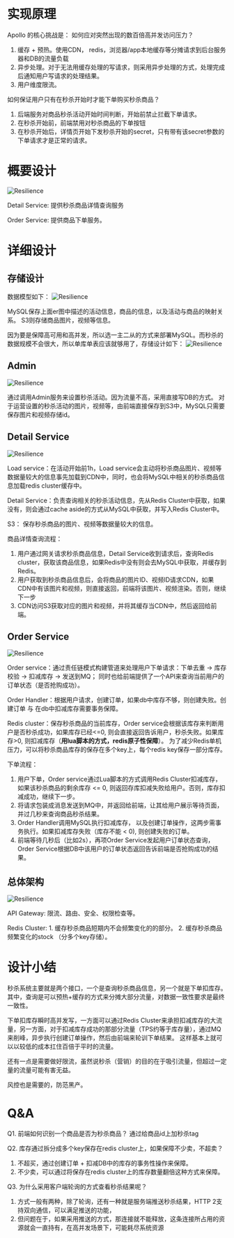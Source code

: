 # 实现原理
Apollo 的核心挑战是：
如何应对突然出现的数百倍高并发访问压力？
1. 缓存 + 预热。使用CDN， redis，浏览器/app本地缓存等分摊请求到后台服务器和DB的流量负载
2. 异步处理。对于无法用缓存处理的写请求，则采用异步处理的方式，处理完成后通知用户写请求的处理结果。
3. 用户维度限流。

如何保证用户只有在秒杀开始时才能下单购买秒杀商品？
1. 后端服务对商品秒杀活动开始时间判断，开始前禁止拦截下单请求。
2. 在秒杀开始前，前端禁用对秒杀商品的下单按钮
3. 在秒杀开始后，详情页开始下发秒杀开始的secret，只有带有该secret参数的下单请求才是正常的请求。

# 概要设计

![Resilience](./../pictures/flash_sale/brief.drawio.png)

Detail Service: 提供秒杀商品详情查询服务

Order Service: 提供商品下单服务。
# 详细设计

## 存储设计
数据模型如下：
![Resilience](./../pictures/flash_sale/er.drawio.png)

MySQL保存上面er图中描述的活动信息，商品的信息，以及活动与商品的映射关系。
S3则存储商品图片，视频等信息。

因为要是保障高可用和高并发，所以选一主二从的方式来部署MySQL。而秒杀的数据规模不会很大，所以单库单表应该就够用了，存储设计如下：
![Resilience](./../pictures/flash_sale/db.drawio.png)

## Admin
![Resilience](./../pictures/flash_sale/admin.drawio.png)

通过调用Admin服务来设置秒杀活动。因为流量不高，采用直接写DB的方式。 对于运营设置的秒杀活动的图片，视频等，由前端直接保存到S3中，MySQL只需要保存图片和视频存储id。

## Detail Service
![Resilience](./../pictures/flash_sale/detail_service.drawio.png)

Load service：在活动开始前1h，Load service会主动将秒杀商品图片、视频等数据量较大的信息事先加载到CDN中，同时，也会将MySQL中相关的秒杀商品信息加载redis cluster缓存中。

Detail Service：负责查询相关的秒杀活动信息，先从Redis Cluster中获取，如果没有，则会通过cache aside的方式从MySQL中获取，并写入Redis Cluster中。

S3： 保存秒杀商品的图片、视频等数据量较大的信息。

商品详情查询流程：
1. 用户通过网关请求秒杀商品信息，Detail Service收到请求后，查询Redis cluster，获取该商品信息，如果Redis中没有则会去MySQL中获取，并缓存到Redis。
2. 用户获取到秒杀商品信息后，会将商品的图片ID、视频ID请求CDN，如果CDN中有该图片和视频，则直接返回，前端将该图片、视频渲染。否则，继续下一步
3. CDN访问S3获取对应的图片和视频，并将其缓存当CDN中，然后返回给前端。

## Order Service
![Resilience](./../pictures/flash_sale/order_service.drawio.png)

Order service：通过责任链模式构建管道来处理用户下单请求：下单去重 ->  库存校验 -> 扣减库存 -> 发送到MQ； 同时也给前端提供了一个API来查询当前用户的订单状态（是否抢购成功）。

Order Handler：根据用户请求，创建订单，如果db中库存不够，则创建失败。创建订单 与 在db中扣减库存需要事务保障。

Redis cluster：保存秒杀商品的当前库存，Order service会根据该库存来判断用户是否秒杀成功，如果库存已经<=0, 则会直接返回告诉用户，秒杀失败。如果库存>0, 则扣减库存（**用lua脚本的方式，redis原子性保障**）。
为了减少Redis单机压力，可以将秒杀商品库存的保存在多个key上，每个redis key保存一部分库存。

下单流程：
1. 用户下单，Order service通过Lua脚本的方式调用Redis Cluster扣减库存，如果该秒杀商品的剩余库存 <= 0, 则返回存库扣减失败给用户。否则，库存扣减成功，继续下一步。
2. 将请求包装成消息发送到MQ中，并返回给前端，让其给用户展示等待页面，并过几秒来查询商品秒杀结果。
3. Order Handler调用MySQL执行扣减库存， 以及创建订单操作，这两步需事务执行。如果扣减库存失败（库存不能 < 0), 则创建失败的订单。
4. 前端等待几秒后（比如2s），再项Order Service发起用户订单状态查询，Order Service根据DB中该用户的订单状态返回告诉前端是否抢购成功的结果。

## 总体架构
![Resilience](./../pictures/flash_sale/final.drawio.png)

API Gateway: 限流、路由、安全、权限检查等。

Redis Cluster: 1. 缓存秒杀商品短期内不会频繁变化的的部分。 2. 缓存秒杀商品频繁变化的stock （分多个key存储）。

# 设计小结
秒杀系统主要就是两个接口，一个是查询秒杀商品信息，另一个就是下单扣库存。其中，查询是可以预热+缓存的方式来分摊大部分流量，对数据一致性要求是最终一致性。

下单扣库存瞬时高并发写，一方面可以通过Redis Cluster来承担扣减库存的大流量，另一方面，对于扣减库存成功的那部分流量（TPS约等于库存量），通过MQ来削峰，异步执行创建订单操作，然后由前端来轮训下单结果。
这样基本上就可以以较低的成本扛住百倍于平时的流量。

还有一点是需要做好限流，虽然说秒杀（营销）的目的在于吸引流量，但超过一定量的流量可能有害无益。

风控也是需要的，防范黑产。

# Q&A
Q1. 前端如何识别一个商品是否为秒杀商品？
通过给商品id上加秒杀tag

Q2. 库存通过拆分成多个key保存在redis cluster上，如果保障不少卖，不超卖？
1. 不超买，通过创建订单 + 扣减DB中的库存的事务性操作来保障。
2. 不少卖，可以通过将保存在redis cluster上的库存数量翻倍这种方式来保障。

Q3. 为什么采用客户端轮询的方式查看秒杀结果呢？
1. 方式一般有两种，除了轮询，还有一种就是服务端推送秒杀结果，HTTP 2支持双向通信，可以满足推送的功能，
2. 但问题在于，如果采用推送的方式，那连接就不能释放，这条连接所占用的资源就会一直持有，在高并发场景下，可能耗尽系统资源